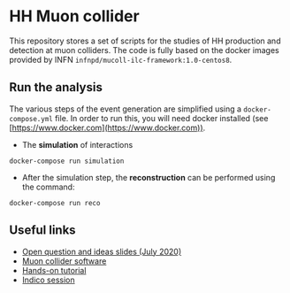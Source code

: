 # HH Muon collider

This repository stores a set of scripts for the studies of HH production and detection at muon colliders. The code is fully based on the docker images provided by INFN `infnpd/mucoll-ilc-framework:1.0-centos8`.

## Run the analysis

The various steps of the event generation are simplified using a `docker-compose.yml` file. In order to run this, you will need docker installed (see [https://www.docker.com](https://www.docker.com)).

- The **simulation** of interactions
```
docker-compose run simulation
```
- After the simulation step, the **reconstruction** can be performed using the command: 
```
docker-compose run reco
```

## Useful links
-   [Open question and ideas slides (July 2020)](https://indico.fnal.gov/event/43963/contributions/190487/attachments/131664/161302/EF-Workshop-MuonColl.pdf)
-   [Muon collider software](https://sites.google.com/site/muoncollider/home)
-   [Hands-on tutorial](https://indico.cern.ch/event/938616/)
-   [Indico session](https://indico.cern.ch/event/937551/)
